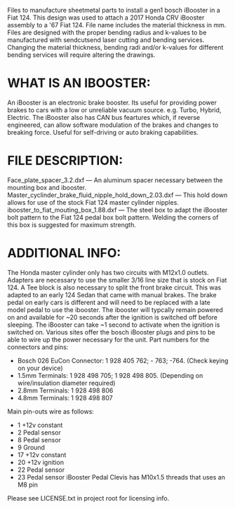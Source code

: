 Files to manufacture sheetmetal parts to install a gen1 bosch iBooster in a Fiat 124.
This design was used to attach a 2017 Honda CRV iBooster assembly to a '67 Fiat 124.
File name includes the material thickness in mm.
Files are designed with the proper bending radius and k-values to be manufactured with sendcutsend laser cutting and bending services. Changing the material thickness, bending radi and/or k-values for different bending services will require altering the drawings.

# WHAT IS AN IBOOSTER: 
An iBooster is an electronic brake booster. Its useful for providing power brakes to cars with a low or unreliable vacuum source. e.g. Turbo, Hybrid, Electric. The iBooster also has CAN bus feartures which, if reverse engineered, can allow software modulation of the brakes and changes to breaking force. Useful for self-driving or auto braking capabilities.

# FILE DESCRIPTION:    
Face_plate_spacer_3.2.dxf — An aluminum spacer necessary between the mounting box and ibooster.       
Master_cyclinder_brake_fluid_nipple_hold_down_2.03.dxf — This hold down allows for use of the stock Fiat 124 master cylinder nipples. 
ibooster_to_fiat_mouting_box_1.88.dxf — The steel box to adapt the iBooster bolt pattern to the Fiat 124 pedal box bolt pattern. Welding the corners of this box is suggested for maximum strength. 

# ADDITIONAL INFO: 
The Honda master cylinder only has two circuits with M12x1.0 outlets. Adapters are necessary to use the smaller 3/16 line size that is stock on Fiat 124. A Tee block is also necessary to split the front brake circuit. 
This was adapted to an early 124 Sedan that came with manual brakes. The brake pedal on early cars is different and will need to be replaced with a late model pedal to use the ibooster. 
The ibooster will typcally remain powered on and available for ~20 seconds after the ignition is switched off before sleeping. The iBooster can take ~1 second to activate when the ignition is switched on. 
Various sites offer the bosch iBooster plugs and pins to be able to wire up the power necessary for the unit. 
Part numbers for the connectors and pins:
- Bosch 026 EuCon Connector: 1 928 405 762; - 763; -764. (Check keying on your device)
- 1.5mm Terminals: 1 928 498 705; 1 928 498 805. (Depending on wire/insulation diameter required)
- 2.8mm Terminals: 1 928 498 806
- 4.8mm Terminals: 1 928 498 807

Main pin-outs wire as follows: 
- 1 +12v constant
- 2 Pedal sensor
- 8 Pedal sensor
- 9 Ground
- 17 +12v constant
- 20 +12v ignition
- 22 Pedal sensor
- 23 Pedal sensor
iBooster Pedal Clevis has M10x1.5 threads that uses an M8 pin 



Please see LICENSE.txt in project root for licensing info. 
